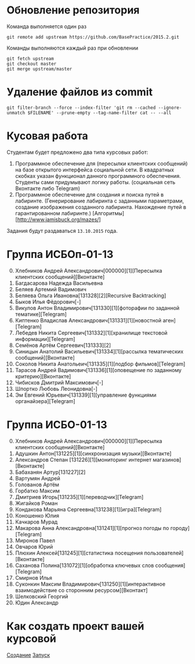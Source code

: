 Обновление репозитория
======================
Команда выполняется один раз

```
git remote add upstream https://github.com/BasePractice/2015.2.git
```

Команды выполняются каждый раз при обновлении
```
git fetch upstream
git checkout master
git merge upstream/master
```

Удаление  файлов из commit
==============
```
git filter-branch --force --index-filter 'git rm --cached --ignore-unmatch $FILENAME' --prune-empty --tag-name-filter cat -- --all
```

Кусовая работа
==============

Студентам будет предложено два типа курсовых работ:

1.  Программное обеспечение для (пересылки клиентских сообщений) на базе открытого интерфейса социальной сети.
    В квадратных скобках указан функционал данного программного обеспечения. Студенты сами придумывают логику работы. (социальная сеть Вконтакте либо Telegram)
2.  Программное обеспечение для создания и поиска путей в лабиринте. (Генерирование лабиринта с заданными параметрами, создание изображения созданного лабиринта.
    Нахождение путей в гарантированном лабиринте.) [Алгоритмы][http://www.jamisbuck.org/mazes/]

Задания будут раздаваться ```13.10.2015``` года.


Группа ИСБОп-01-13
==================
00. Хлебников Андрей Александрович[000000][1][Пересылка клиентских сообщений][Вконтакте]
01. Багдасарова Надежда Васильевна
02. Беляев Артемий Вадимович
03. Беляева Ольга Ивановна[131328][2][Recursive Backtracking]
04. Быков Илья Фёдорович[-]
05. Викулов Антон Владимирович[131330][1][фоторафии по заданной тематике][Telegram]
06. Киптенко Владислав Александрович[131331][1][новостной аген][Telegram]
07. Лебедев Никита Сергеевич[131332][1][хранилище текстовой информации][Telegram]
08. Семёнов Артём Сергеевич[131333][2]
09. Синицын Анатолий Васильевич[131334][1][рассылка тематических сообщений][Вконтакте]
10. Соколов Никита Анатольеич[131335][1][подбор фильмов][Telegram]
11. Тарасов Андрей Вадимович[131336][1][оповещение по заданному критерию][Вконтакте]
12. Чибисков Дмитрий Максимович[-]
13. Шпортко Любовь Леонидовна[-]
14. Эм Евгений Юрьевич[131339][1][управление функциями органайзера][Telegram]

Группа ИСБО-01-13
=================
00. Хлебников Андрей Александрович[000000][1][Пересылка клиентских сообщений][Вконтакте]
01. Адушкин Антон[131225][1][синхронизация музыки][Вконтакте]
02. Александров Степан [131226][1][мониторинг интернет магазинов][Вконтакте]
03. Бабаханян Артур[131227][2]
06. Вартумян Андрей
07. Голованов  Артём
08. Горбатко Максим
09. Дмитриев Игорь[131235][1][переводчик][Telegram]
10. Жигайков Роман
11. Кондакова Марьяна Сергеевна[131238][1][игра][Telegram]
12. Коношенко Юлия
13. Качкаров Мурад
14. Макарова Анна Александровна[131241][1][прогноз погоды по городу][Telegram]
15. Миронов Павел
16. Овчаров Юрий
17. Плюхин Алексей[131245][1][статистика посещения пользователей][Вконтакте]
20. Саханова Полина[131072][1][обработка ключевых слов сообщения][Telegram]
21. Смирнов Илья
22. Суконкин Максим Владимирович[131250][1][интерактивное взаимодействие со сторонним ресурсом][Вконтакт]
23. Шелковский Георгий
24. Юдин  Александр


Как создать проект вашей курсовой
=================================
[Создание](https://github.com/BasePractice/2015.2/master/Videos/Create.flv)
[Запуск](https://github.com/BasePractice/2015.2/master/Videos/Start.flv)